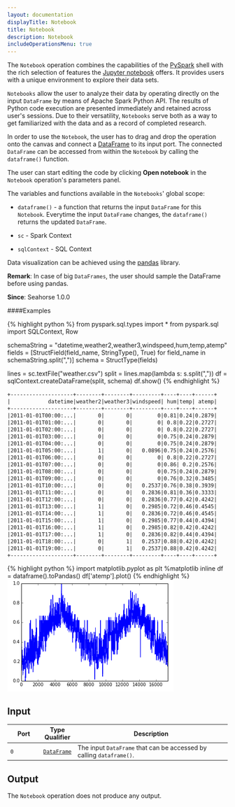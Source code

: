 ```yaml
---
layout: documentation
displayTitle: Notebook
title: Notebook
description: Notebook
includeOperationsMenu: true
---
```


The `Notebook` operation combines the capabilities of the
<a target="_blank" href="{{ site.SPARK_DOCS }}/api/python/">PySpark</a> shell with
the rich selection of features the <a target="_blank" href="https://jupyter.org/">Jupyter
notebook</a> offers. It provides users with a unique environment to explore their data sets.

`Notebooks` allow the user to analyze their data by operating directly on the input `DataFrame`
by means of Apache Spark Python API. The results of Python code execution are presented immediately
and retained across user's sessions. Due to their versatility, `Notebooks` serve both as a way to
get familiarized with the data and as a record of completed research.

In order to use the `Notebook`, the user has to drag and drop the operation onto the canvas and
connect a [DataFrame](../classes/dataframe.html) to its input port. The connected `DataFrame` can
be accessed from within the `Notebook` by calling the `dataframe()` function.

The user can start editing the code by clicking **Open notebook** in the `Notebook` operation's
parameters panel.

The variables and functions available in the `Notebooks`' global scope:

* `dataframe()` - a function that returns the input `DataFrame` for this `Notebook`.
Everytime the input `DataFrame` changes, the `dataframe()` returns the updated `DataFrame`.

* `sc` - Spark Context

* `sqlContext` - SQL Context

Data visualization can be achieved using the
<a target="_blank" href="{{ site.PANDAS_LIBRARY_ADDRESS }}">pandas</a> library.

**Remark**: In case of big `DataFrames`, the user should sample the DataFrame before using pandas.

**Since**: Seahorse 1.0.0

####Examples

{% highlight python %}
from pyspark.sql.types import *
from pyspark.sql import SQLContext, Row

schemaString = "datetime,weather2,weather3,windspeed,hum,temp,atemp"
fields = [StructField(field_name, StringType(), True) for field_name in schemaString.split(",")]
schema = StructType(fields)

lines = sc.textFile("weather.csv")
split = lines.map(lambda s: s.split(","))
df = sqlContext.createDataFrame(split, schema)
df.show()
{% endhighlight %}

    +--------------------+--------+--------+---------+----+----+------+
    |            datetime|weather2|weather3|windspeed| hum|temp| atemp|
    +--------------------+--------+--------+---------+----+----+------+
    |2011-01-01T00:00:...|       0|       0|        0|0.81|0.24|0.2879|
    |2011-01-01T01:00:...|       0|       0|        0| 0.8|0.22|0.2727|
    |2011-01-01T02:00:...|       0|       0|        0| 0.8|0.22|0.2727|
    |2011-01-01T03:00:...|       0|       0|        0|0.75|0.24|0.2879|
    |2011-01-01T04:00:...|       0|       0|        0|0.75|0.24|0.2879|
    |2011-01-01T05:00:...|       1|       0|   0.0896|0.75|0.24|0.2576|
    |2011-01-01T06:00:...|       0|       0|        0| 0.8|0.22|0.2727|
    |2011-01-01T07:00:...|       0|       0|        0|0.86| 0.2|0.2576|
    |2011-01-01T08:00:...|       0|       0|        0|0.75|0.24|0.2879|
    |2011-01-01T09:00:...|       0|       0|        0|0.76|0.32|0.3485|
    |2011-01-01T10:00:...|       0|       0|   0.2537|0.76|0.38|0.3939|
    |2011-01-01T11:00:...|       0|       0|   0.2836|0.81|0.36|0.3333|
    |2011-01-01T12:00:...|       0|       0|   0.2836|0.77|0.42|0.4242|
    |2011-01-01T13:00:...|       1|       0|   0.2985|0.72|0.46|0.4545|
    |2011-01-01T14:00:...|       1|       0|   0.2836|0.72|0.46|0.4545|
    |2011-01-01T15:00:...|       1|       0|   0.2985|0.77|0.44|0.4394|
    |2011-01-01T16:00:...|       1|       0|   0.2985|0.82|0.42|0.4242|
    |2011-01-01T17:00:...|       1|       0|   0.2836|0.82|0.44|0.4394|
    |2011-01-01T18:00:...|       0|       1|   0.2537|0.88|0.42|0.4242|
    |2011-01-01T19:00:...|       0|       1|   0.2537|0.88|0.42|0.4242|
    +--------------------+--------+--------+---------+----+----+------+

{% highlight python %}
import matplotlib.pyplot as plt
%matplotlib inline
df = dataframe().toPandas()
df['atemp'].plot()
{% endhighlight %}
<img class="img-responsive" src="../img/notebook_plot.png" />

## Input

<table>
<thead>
<tr>
<th style="width:15%">Port</th>
<th style="width:15%">Type Qualifier</th>
<th style="width:70%">Description</th>
</tr>
</thead>
<tbody>
<tr>
<td><code>0</code></td>
<td><code><a href="../classes/dataframe.html">DataFrame</a></code></td>
<td>The input <code>DataFrame</code> that can be accessed by calling <code>dataframe()</code>.</td>
</tr>
</tbody>
</table>

## Output

The `Notebook` operation does not produce any output.
